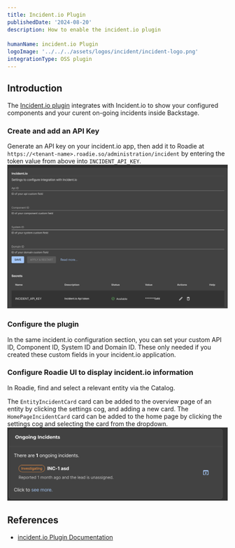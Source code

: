 ```yaml
---
title: Incident.io Plugin
publishedDate: '2024-08-20'
description: How to enable the incident.io plugin

humanName: incident.io Plugin
logoImage: '../../../assets/logos/incident/incident-logo.png'
integrationType: OSS plugin
---
```


## Introduction

The [Incident.io plugin](https://www.npmjs.com/package/@incident-io/backstage) integrates with Incident.io to show your configured components and your curent on-going incidents inside Backstage.

### Create and add an API Key

Generate an API key on your incident.io app, then add it to Roadie at `https://<tenant-name>.roadie.so/administration/incident` by entering the token value from above into `INCIDENT_API_KEY`.
![incident.io configuration page](incident-config-page.png)

### Configure the plugin

In the same incident.io configuration section, you can set your custom API ID, Component ID, System ID and Domain ID. These only needed if you created these custom fields in your incident.io application.

### Configure Roadie UI to display incident.io information

In Roadie, find and select a relevant entity via the Catalog.

The `EntityIncidentCard` card can be added to the overview page of an entity by clicking the settings cog, and adding a new card.
The `HomePageIncidentCard` card can be added to the home page by clicking the settings cog and selecting the card from the dropdown.
![Incident.io homepage card](homepage-incident-card.png)

## References

- [incident.io Plugin Documentation](https://www.npmjs.com/package/@incident-io/backstage)

